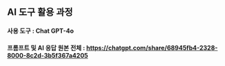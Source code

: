 ## AI 도구 활용 과정
#### 사용 도구 : Chat GPT-4o  
#### 프롬프트 및 AI 응답 원본 전체 : https://chatgpt.com/share/68945fb4-2328-8000-8c2d-3b5f367a4205  

